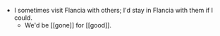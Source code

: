 - I sometimes visit Flancia with others; I'd stay in Flancia with them if I could.
	- We'd be [[gone]] for [[good]].
